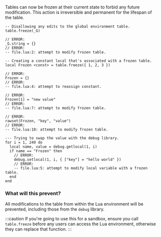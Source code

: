 Tables can now be frozen at their current state to forbid any future modification. This action is irreversible and permanent for the lifespan of the table.

```pluto showLineNumbers title="Example Code 1"
-- Disallowing any edits to the global environment table.
table.freeze(_G)

// ERROR:
_G.string = {}
// ERROR:
-- file.lua:2: attempt to modify frozen table.
```
```pluto showLineNumbers title="Example Code 2"
-- Creating a constant local that's associated with a frozen table.
local Frozen <const> = table.freeze({ 1, 2, 3 })

// ERROR:
Frozen = {}
// ERROR:
-- file.lua:4: attempt to reassign constant.

// ERROR:
Frozen[1] = "new value"
// ERROR:
-- file.lua:7: attempt to modify frozen table.

// ERROR:
rawset(Frozen, "key", "value")
// ERROR:
-- file.lua:10: attempt to modify frozen table.
```
```pluto showLineNumbers title="Example Code 3"
--- Trying to swap the value with the debug library.
for i = 1, 249 do
  local name, value = debug.getlocal(1, i)
  if name == "Frozen" then
    // ERROR:
    debug.setlocal(1, i, { ["key"] = "hello world" })
    // ERROR:
    -- file.lua:5: attempt to modify local variable with a frozen table.
  end
end
```
### What will this prevent?
All modifications to the table from within the Lua environment will be prevented, including those from the `debug` library.

:::caution
If you're going to use this for a sandbox, ensure you call `table.freeze` before any users can access the Lua environment, otherwise they can replace that function.
:::